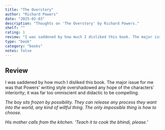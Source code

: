```yaml
---
title: "The Overstory"
author: "Richard Powers"
date: "2025-02-03"
description: "Thoughts on 'The Overstory' by Richard Powers."
shelf: ""
rating: 1
review: "I was saddened by how much I disliked this book. The major issue for me was that Powers' writing style overshadowed any hope of the characters' interiority; it was far too omniscient and didactic to be compelling.<br/><br/><i>The boy sits frozen by possibility. They can release any process they want into the world, any kind of willful thing. The only impossible thing is how to choose.<br/><br/>His mother calls from the kitchen. ‘Teach it to cook the bhindi, please.’</i>"
type: "book"
category: "books"
notes: false
---
```


## Review

I was saddened by how much I disliked this book. The major issue for me was that Powers' writing style overshadowed any hope of the characters' interiority; it was far too omniscient and didactic to be compelling.

_The boy sits frozen by possibility. They can release any process they want into the world, any kind of willful thing. The only impossible thing is how to choose._

_His mother calls from the kitchen. ‘Teach it to cook the bhindi, please.’_
